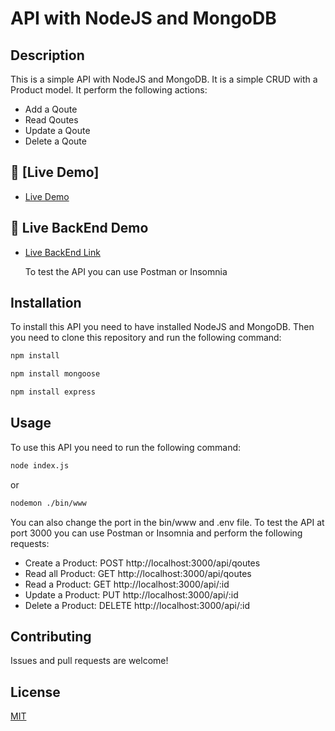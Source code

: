 # API with NodeJS and MongoDB

## Description

This is a simple API with NodeJS and MongoDB. It is a simple CRUD with a Product model. It perform the following actions:

- Add a Qoute
- Read Qoutes
- Update a Qoute
- Delete a Qoute

## 🚀 [Live Demo]

- [Live Demo](https://asad-zaidi.github.io/Qoutes-API/)

## 🚀 Live BackEnd Demo <a name="live-demo"></a>

- [Live BackEnd Link](https://asad-zaidi.github.io/Qoutes-API/)

    To test the API you can use Postman or Insomnia

## Installation

To install this API you need to have installed NodeJS and MongoDB. Then you need to clone this repository and run the following command:

```bash
npm install
```

```bash
npm install mongoose
```

```bash
npm install express
```

## Usage

To use this API you need to run the following command:

```bash
node index.js 
```
or

```bash
nodemon ./bin/www 
```

You can also change the port in the bin/www and .env file.
To test the API at port 3000 you can use Postman or Insomnia and perform the following requests:

- Create a Product: POST http://localhost:3000/api/qoutes
- Read all Product: GET http://localhost:3000/api/qoutes
- Read a Product: GET http://localhost:3000/api/:id
- Update a Product: PUT http://localhost:3000/api/:id
- Delete a Product: DELETE http://localhost:3000/api/:id

## Contributing

Issues and pull requests are welcome!

## License

[MIT](https://choosealicense.com/licenses/mit/)
